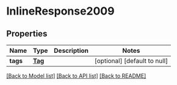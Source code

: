 # InlineResponse2009

## Properties
Name | Type | Description | Notes
------------ | ------------- | ------------- | -------------
**tags** | [**Tag**](Tag.md) |  | [optional] [default to null]

[[Back to Model list]](../README.md#documentation-for-models) [[Back to API list]](../README.md#documentation-for-api-endpoints) [[Back to README]](../README.md)


